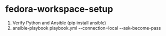 # fedora-workspace-setup
1. Verify Python and Ansible 
    (pip install ansible)
2. ansible-playbook playbook.yml --connection=local  --ask-become-pass

